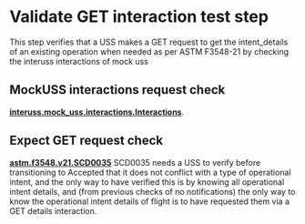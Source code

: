 # Validate GET interaction test step

This step verifies that a USS makes a GET request to get the intent_details of an existing operation when needed as per ASTM F3548-21 by checking the interuss interactions of mock uss

## MockUSS interactions request check
**[interuss.mock_uss.interactions.Interactions](../../../../../requirements/interuss/mock_uss/hosted_instance.md)**.

## Expect GET request check
**[astm.f3548.v21.SCD0035](../../../../../requirements/astm/f3548/v21.md)**
SCD0035 needs a USS to verify before transitioning to Accepted that it does not conflict with a type of operational intent, and the only way to have verified this is by knowing all operational intent details, and (from previous checks of no notifications) the only way to know the operational intent details of flight is to have requested them via a GET details interaction.
